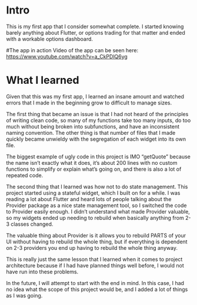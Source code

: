 # Intro

This is my first app that I consider somewhat complete. I started knowing barely anything about Flutter, or options trading for that matter and ended with a workable options dashboard.

#The app in action
Video of the app can be seen here:
https://www.youtube.com/watch?v=a_CkPDlQ6yg



# What I learned

Given that this was my first app, I learned an insane amount and watched errors that I made in the beginning grow to difficult to manage sizes.

The first thing that became an issue is that I had not heard of the principles of writing clean code, so many of my functions take too many inputs, do too much without being broken into subfunctions, and have an inconsistent naming convention. The other thing is that number of files that I made quickly became unwieldy with the segregation of each widget into its own file.

The biggest example of ugly code in this project is IMO “getQuote” because the name isn’t exactly what it does, it’s about 200 lines with no custom functions to simplify or explain what’s going on, and there is also a lot of repeated code.

The second thing that I learned was how not to do state management. This project started using a stateful widget, which I built on for a while. I was reading a lot about Flutter and heard lots of people talking about the Provider package as a nice state management tool, so I switched the code to Provider easily enough. I didn’t understand what made Provider valuable, so my widgets ended up needing to rebuild when basically anything from 2-3 classes changed.

The valuable thing about Provider is it allows you to rebuild PARTS of your UI without having to rebuild the whole thing, but if everything is dependent on 2-3 providers you end up having to rebuild the whole thing anyway.

This is really just the same lesson that I learned when it comes to project architecture because if I had have planned things well before, I would not have run into these problems.

In the future, I will attempt to start with the end in mind. In this case, I had no idea what the scope of this project would be, and I added a lot of things as I was going.
